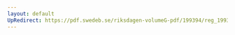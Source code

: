 ```yaml
---
layout: default
UpRedirect: https://pdf.swedeb.se/riksdagen-volumeG-pdf/199394/reg_199394/reg_199394_0120.pdf
---
```

